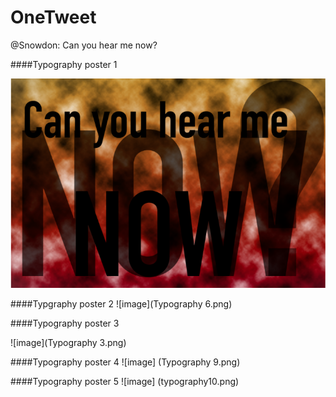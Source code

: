 # OneTweet
@Snowdon: Can you hear me now?


####Typography poster 1

![image](Typography2.png)

####Typgraphy poster 2
![image](Typography 6.png)

####Typography poster 3

![image](Typography 3.png)

####Typography poster 4
![image] (Typography 9.png)

####Typography poster 5
![image] (typography10.png)